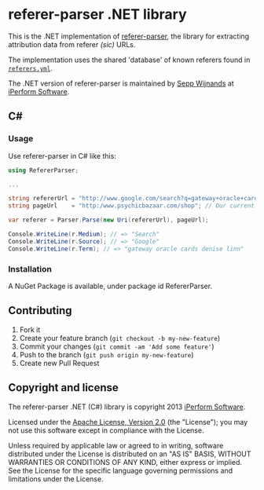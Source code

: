 # referer-parser .NET library

This is the .NET implementation of [referer-parser][referer-parser], the library for extracting attribution data from referer _(sic)_ URLs.

The implementation uses the shared 'database' of known referers found in [`referers.yml`][referers-yml].

The .NET version of referer-parser is maintained by [Sepp Wijnands][swijnands] at [iPerform Software][iperform].

## C\# 

### Usage

Use referer-parser in C# like this:

```C#
using RefererParser;

...

string refererUrl = "http://www.google.com/search?q=gateway+oracle+cards+denise+linn&hl=en&client=safari";
string pageUrl    = "http:/www.psychicbazaar.com/shop"; // Our current URL

var referer = Parser.Parse(new Uri(refererUrl), pageUrl);

Console.WriteLine(r.Medium); // => "Search"
Console.WriteLine(r.Source); // => "Google"
Console.WriteLine(r.Term); // => "gateway oracle cards denise linn"
```

### Installation

A NuGet Package is available, under package id RefererParser.

## Contributing

1. Fork it
2. Create your feature branch (`git checkout -b my-new-feature`)
3. Commit your changes (`git commit -am 'Add some feature'`)
4. Push to the branch (`git push origin my-new-feature`)
5. Create new Pull Request

## Copyright and license

The referer-parser .NET (C#) library is copyright 2013 [iPerform Software][iperform].

Licensed under the [Apache License, Version 2.0][license] (the "License");
you may not use this software except in compliance with the License.

Unless required by applicable law or agreed to in writing, software
distributed under the License is distributed on an "AS IS" BASIS,
WITHOUT WARRANTIES OR CONDITIONS OF ANY KIND, either express or implied.
See the License for the specific language governing permissions and
limitations under the License.

[snowplow]: https://github.com/snowplow/snowplow

[referer-parser]: https://github.com/snowplow/referer-parser
[referers-yml]: https://github.com/snowplow/referer-parser/blob/master/referers.yml

[license]: http://www.apache.org/licenses/LICENSE-2.0
[iperform]: http://www.iperform.nl/
[swijnands]: https://github.com/swijnands
